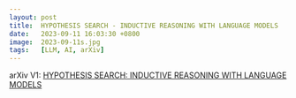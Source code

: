 ```yaml
---
layout: post
title:  HYPOTHESIS SEARCH - INDUCTIVE REASONING WITH LANGUAGE MODELS
date:   2023-09-11 16:03:30 +0800
image:  2023-09-11s.jpg
tags:   [LLM, AI, arXiv]
---
```


arXiv V1: [HYPOTHESIS SEARCH: INDUCTIVE REASONING WITH LANGUAGE MODELS](https://arxiv.org/pdf/2309.05660v1.pdf)